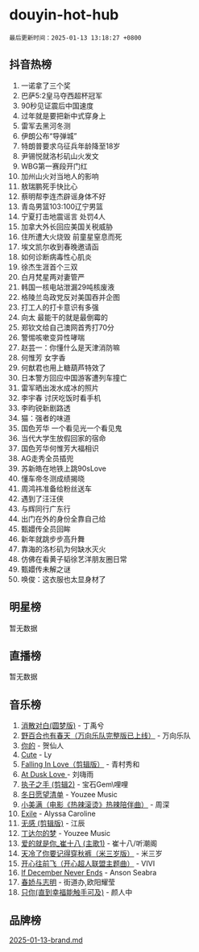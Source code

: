 # douyin-hot-hub

`最后更新时间：2025-01-13 13:18:27 +0800`

## 抖音热榜

1. 一诺拿了三个奖
1. 巴萨5:2皇马夺西超杯冠军
1. 90秒见证震后中国速度
1. 过年就是要把新中式穿身上
1. 雷军去黑河冬测
1. 伊朗公布“导弹城”
1. 特朗普要求乌征兵年龄降至18岁
1. 尹锡悦就洛杉矶山火发文
1. WBG第一赛段开门红
1. 加州山火对当地人的影响
1. 敖瑞鹏死手快比心
1. 蔡明帮李连杰辟谣身体不好
1. 青岛男篮103:100辽宁男篮
1. 宁夏打击地震谣言 处罚4人
1. 加拿大外长回应美国关税威胁
1. 住所遭大火烧毁 前童星窒息而死
1. 埃文凯尔收到春晚邀请函
1. 如何诊断病毒性心肌炎
1. 徐杰生涯首个三双
1. 白月梵星两对妻管严
1. 韩国一核电站泄漏29吨核废液
1. 格陵兰岛政党反对美国吞并企图
1. 打工人的打卡意识有多强
1. 向太 最能干的就是最倒霉的
1. 郑钦文给自己澳网首秀打70分
1. 警惕咳嗽变异性哮喘
1. 赵芸一：你懂什么是天津消防嘛
1. 何惟芳 女字香
1. 何猷君也用上糖葫芦特效了
1. 日本警方回应中国游客遭列车撞亡
1. 雷军晒出泼水成冰的照片
1. 李宇春 讨厌吃饭时看手机
1. 李昀锐新剧路透
1. 猫：强者的味道
1. 国色芳华 一个看见光一个看见鬼
1. 当代大学生放假回家的宿命
1. 国色芳华何惟芳大福相识
1. AG走秀全员插兜
1. 苏新皓在地铁上跳90sLove
1. 懂车帝冬测成绩揭晓
1. 周鸿祎准备给粉丝送车
1. 遇到了汪汪侠
1. 与辉同行广东行
1. 出门在外的身份全靠自己给
1. 甄嬛传全员回眸
1. 新年就跳步步高升舞
1. 靠海的洛杉矶为何缺水灭火
1. 仿佛在看黄子韬徐艺洋朋友圈日常
1. 甄嬛传未解之谜
1. 唤俊：这衣服也太显身材了

## 明星榜

暂无数据

## 直播榜

暂无数据

## 音乐榜

1. [消散对白(圆梦版)](https://sf5-hl-cdn-tos.douyinstatic.com/obj/tos-cn-ve-2774/og4jB5I5IizzoZVAAAzWgBMAsMDWoArfwBOiFs) - 丁禹兮
1. [野百合也有春天（万向乐队完整版已上线）](https://sf5-hl-cdn-tos.douyinstatic.com/obj/tos-cn-ve-2774/oMnUxhRAMiAGBqDtIPBQ7ACYQZFlJCftcgeDJE) - 万向乐队
1. [你的](https://sf5-hl-cdn-tos.douyinstatic.com/obj/tos-cn-ve-2774/oYuIeKf42jB7sEV6B2upMdpYAgfrQWj0FeRegh) - 贺仙人
1. [Cute](https://sf5-hl-cdn-tos.douyinstatic.com/obj/tos-cn-ve-2774/o4IbIzHWKAAB4wsS5qMBRiiAlEBGTpQRNfFvuo) - Ly
1. [Falling In Love（剪辑版）](https://sf5-hl-cdn-tos.douyinstatic.com/obj/tos-cn-ve-2774/o8ajpA8zzgBPahbBIO8AcKGBLJezFCRd1wfP9f) - 青村秀和
1. [ At Dusk  Love ](https://sf5-hl-cdn-tos.douyinstatic.com/obj/tos-cn-ve-2774/o8CrpCf5CaYgI4ZrtQgMQAFEfuGqNnRSDQAPBc) - 刘嗨雨
1. [执子之手 (剪辑2)](https://sf3-cdn-tos.douyinstatic.com/obj/tos-cn-ve-2774/oUoZLQjCc31XzqsBnBQUNgeKtYPBcgbFDwtfcu) - 宝石Gem\哩哩
1. [冬日愿望清单](https://sf5-hl-cdn-tos.douyinstatic.com/obj/tos-cn-ve-2774/oIIgUOeamCFCVAzxN6MFRLIBlLGpUqQxeeHrLE) - Youzee Music
1. [小美满（电影《热辣滚烫》热辣陪伴曲）](https://sf5-hl-cdn-tos.douyinstatic.com/obj/tos-cn-ve-2774/o0GAn2lSgfZIDUgtevCGDQYnFg4CwnrBaxbTZL) - 周深
1. [Exile](https://sf5-hl-cdn-tos.douyinstatic.com/obj/tos-cn-ve-2774/oYj4gAQTknKE3WW0Je8KGmQ7z1cA4FefwtbufD) - Alyssa Caroline
1. [无感 (剪辑版)](https://sf5-hl-cdn-tos.douyinstatic.com/obj/tos-cn-ve-2774/o0eIsUzJBDlQaQFC5OFlgbMEZC1TFYBftOBn6p) - 江辰
1. [丁达尔的梦](https://sf5-hl-cdn-tos.douyinstatic.com/obj/tos-cn-ve-2774/oMU3WirUZBVQkAC9ccG5P2IQirziZM2RTInUY) - Youzee Music
1. [爱的就是你_崔十八 (主歌1)](https://sf5-hl-cdn-tos.douyinstatic.com/obj/tos-cn-ve-2774/oI5BO5DhFZ6UTcNCnZaOCBLtZ7WIMQGfgnXf5E) - 崔十八/听潮阁
1. [天冷了你要记得穿秋裤（米三岁版）](https://sf5-hl-cdn-tos.douyinstatic.com/obj/tos-cn-ve-2774/oQlIwVIDWiZ6BQilAorS7MA0AgCkQDvcZAdm1) - 米三岁
1. [开心往前飞（开心超人联盟主题曲）](https://sf5-hl-cdn-tos.douyinstatic.com/obj/tos-cn-ve-2774/9d8fb7c82cf1421fb93a9fe925275e0a) - VIVI
1. [If December Never Ends](https://sf5-hl-cdn-tos.douyinstatic.com/obj/tos-cn-ve-2774/oY1IQMoTgCFIBg8RZifyqlBBt1UFgitTYmxeOS) - Anson Seabra
1. [春娇与志明](https://sf5-hl-cdn-tos.douyinstatic.com/obj/tos-cn-ve-2774/e530d8fceb7044b39707d7f9ff54add1) - 街道办,欧阳耀莹
1. [只你(直到幸福能触手可及)](https://sf5-hl-cdn-tos.douyinstatic.com/obj/tos-cn-ve-2774/o0lBkRDzFTeaVSUz3ZZSCBVtZ5DIMQGfgmEAuE) - 颜人中

## 品牌榜

[2025-01-13-brand.md](2025-01-13-brand.md)
